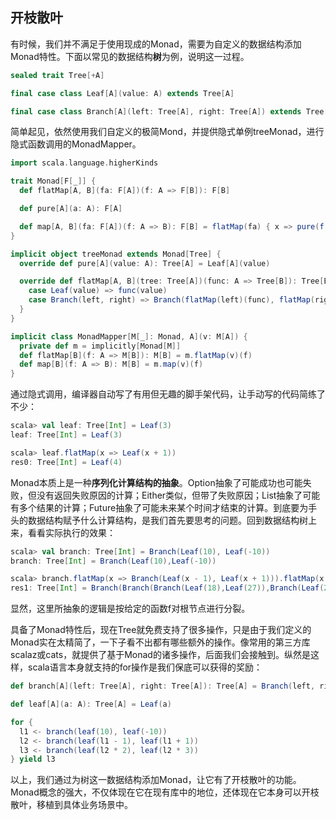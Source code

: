 ## 开枝散叶

有时候，我们并不满足于使用现成的Monad，需要为自定义的数据结构添加Monad特性。下面以常见的数据结构**树**为例，说明这一过程。
```scala
sealed trait Tree[+A]

final case class Leaf[A](value: A) extends Tree[A]

final case class Branch[A](left: Tree[A], right: Tree[A]) extends Tree[A]
```
简单起见，依然使用我们自定义的极简Mond，并提供隐式单例treeMonad，进行隐式函数调用的MonadMapper。
```scala
import scala.language.higherKinds

trait Monad[F[_]] {
  def flatMap[A, B](fa: F[A])(f: A => F[B]): F[B]

  def pure[A](a: A): F[A]

  def map[A, B](fa: F[A])(f: A => B): F[B] = flatMap(fa) { x => pure(f(x)) }
}

implicit object treeMonad extends Monad[Tree] {
  override def pure[A](value: A): Tree[A] = Leaf[A](value)

  override def flatMap[A, B](tree: Tree[A])(func: A => Tree[B]): Tree[B] = tree match {
    case Leaf(value) => func(value)
    case Branch(left, right) => Branch(flatMap(left)(func), flatMap(right)(func))
  }
}

implicit class MonadMapper[M[_]: Monad, A](v: M[A]) {
  private def m = implicitly[Monad[M]]
  def flatMap[B](f: A => M[B]): M[B] = m.flatMap(v)(f)
  def map[B](f: A => B): M[B] = m.map(v)(f)
}

```
通过隐式调用，编译器自动写了有用但无趣的脚手架代码，让手动写的代码简练了不少：
```scala
scala> val leaf: Tree[Int] = Leaf(3)
leaf: Tree[Int] = Leaf(3)

scala> leaf.flatMap(x => Leaf(x + 1))
res0: Tree[Int] = Leaf(4)
```

Monad本质上是一种**序列化计算结构的抽象**。Option抽象了可能成功也可能失败，但没有返回失败原因的计算；Either类似，但带了失败原因；List抽象了可能有多个结果的计算；Future抽象了可能未来某个时间才结束的计算。到底要为手头的数据结构赋予什么计算结构，是我们首先要思考的问题。回到数据结构树上来，看看实际执行的效果：
```scala
scala> val branch: Tree[Int] = Branch(Leaf(10), Leaf(-10))
branch: Tree[Int] = Branch(Leaf(10),Leaf(-10))

scala> branch.flatMap(x => Branch(Leaf(x - 1), Leaf(x + 1))).flatMap(x => Branch(Leaf(x * 2), Leaf(x * 3)))
res1: Tree[Int] = Branch(Branch(Branch(Leaf(18),Leaf(27)),Branch(Leaf(22),Leaf(33))),Branch(Branch(Leaf(-22),Leaf(-33)),Branch(Leaf(-18),Leaf(-27))))
```

显然，这里所抽象的逻辑是按给定的函数f对根节点进行分裂。

具备了Monad特性后，现在Tree就免费支持了很多操作，只是由于我们定义的Monad实在太精简了，一下子看不出都有哪些额外的操作。像常用的第三方库scalaz或cats，就提供了基于Monad的诸多操作，后面我们会接触到。纵然是这样，scala语言本身就支持的for操作是我们保底可以获得的奖励：
```scala
def branch[A](left: Tree[A], right: Tree[A]): Tree[A] = Branch(left, right)

def leaf[A](a: A): Tree[A] = Leaf(a)

for {
  l1 <- branch(leaf(10), leaf(-10))
  l2 <- branch(leaf(l1 - 1), leaf(l1 + 1))
  l3 <- branch(leaf(l2 * 2), leaf(l2 * 3))
} yield l3
```

以上，我们通过为树这一数据结构添加Monad，让它有了开枝散叶的功能。Monad概念的强大，不仅体现在它在现有库中的地位，还体现在它本身可以开枝散叶，移植到具体业务场景中。
